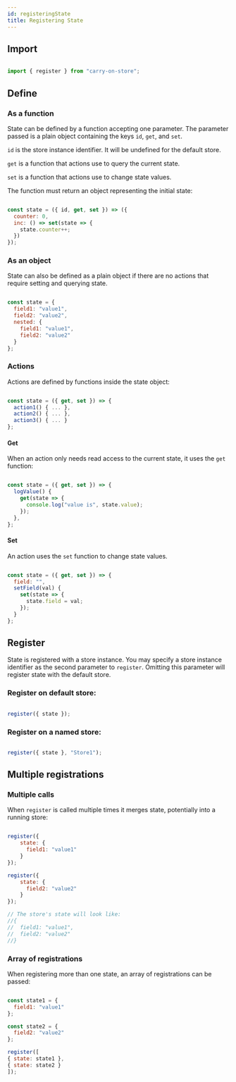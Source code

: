 ```yaml
---
id: registeringState
title: Registering State
---
```

## Import

```JavaScript

import { register } from "carry-on-store";

```

## Define

### As a function

State can be defined by a function accepting one parameter. The parameter
passed is a plain object containing the keys `id`, `get`, and `set`.

`id` is the store instance identifier. It will be undefined for the default
store.

`get` is a function that actions use to query the current state.

`set` is a function that actions use to change state values.

The function must return an object representing the initial state:

```JavaScript

const state = ({ id, get, set }) => ({
  counter: 0,
  inc: () => set(state => {
    state.counter++;
  })
});

```

### As an object

State can also be defined as a plain object if there are no actions that require setting and querying state.

```JavaScript

const state = {
  field1: "value1",
  field2: "value2",
  nested: {
    field1: "value1",
    field2: "value2"
  }
};

```

### Actions

Actions are defined by functions inside the state object:

```JavaScript

const state = ({ get, set }) => {
  action1() { ... },
  action2() { ... },
  action3() { ... }
};

```

#### Get

When an action only needs read access to the current state, it uses the `get`
function:

```JavaScript

const state = ({ get, set }) => {
  logValue() {
    get(state => {
      console.log("value is", state.value);
    });
  },
};

```

#### Set

An action uses the `set` function to change state values.

```JavaScript

const state = ({ get, set }) => {
  field: "",
  setField(val) {
    set(state => {
      state.field = val;
    });
  }
};

```

## Register

State is registered with a store instance. You may specify a store instance
identifier as the second parameter to `register`. Omitting this parameter will
register state with the default store.

### Register on default store:

```JavaScript

register({ state });

```

### Register on a named store:

```JavaScript

register({ state }, "Store1");

```

## Multiple registrations

### Multiple calls

When `register` is called multiple times it merges state, potentially into a running store:

```JavaScript

register({
	state: {
	  field1: "value1"
	}
});

register({
	state: {
	  field2: "value2"
	}
});

// The store's state will look like:
//{
//	field1: "value1",
//	field2: "value2"
//}

```

### Array of registrations

When registering more than one state, an array of registrations can be passed:

```JavaScript

const state1 = {
  field1: "value1"
};

const state2 = {
  field2: "value2"
};

register([
{ state: state1 },
{ state: state2 }
]);

```
